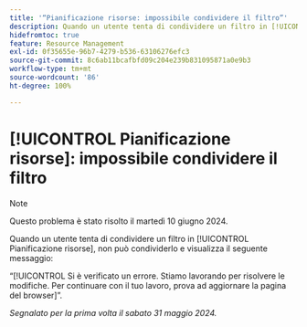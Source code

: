 ```yaml
---
title: '“Pianificazione risorse: impossibile condividere il filtro”'
description: Quando un utente tenta di condividere un filtro in [!UICONTROL Pianificazione risorse], non può condividerlo e visualizza un messaggio di errore.
hidefromtoc: true
feature: Resource Management
exl-id: 0f35655e-96b7-4279-b536-63106276efc3
source-git-commit: 8c6ab11bcafbfd09c204e239b831095871a0e9b3
workflow-type: tm+mt
source-wordcount: '86'
ht-degree: 100%

---
```


# [!UICONTROL Pianificazione risorse]: impossibile condividere il filtro

>[!NOTE]
>
>Questo problema è stato risolto il martedì 10 giugno 2024.

Quando un utente tenta di condividere un filtro in [!UICONTROL Pianificazione risorse], non può condividerlo e visualizza il seguente messaggio:

“[!UICONTROL Si è verificato un errore. Stiamo lavorando per risolvere le modifiche. Per continuare con il tuo lavoro, prova ad aggiornare la pagina del browser]”.

_Segnalato per la prima volta il sabato 31 maggio 2024._
